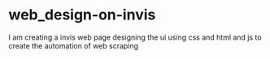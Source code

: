 # web_design-on-invis
I am creating  a invis web page designing the ui using css and html and js to create the automation of web scraping 
